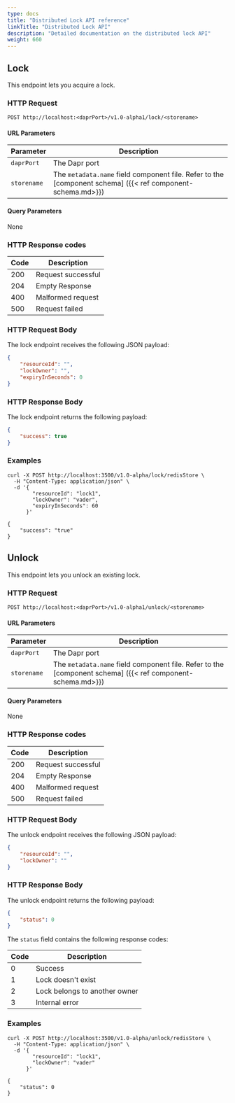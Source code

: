 ```yaml
---
type: docs
title: "Distributed Lock API reference"
linkTitle: "Distributed Lock API"
description: "Detailed documentation on the distributed lock API"
weight: 660
---
```


## Lock

This endpoint lets you acquire a lock.

### HTTP Request

```
POST http://localhost:<daprPort>/v1.0-alpha1/lock/<storename>
```

#### URL Parameters

Parameter | Description
--------- | -----------
`daprPort` | The Dapr port
`storename` | The `metadata.name` field component file. Refer to the [component schema] ({{< ref component-schema.md>}})

#### Query Parameters

None

### HTTP Response codes

Code | Description
---- | -----------
200  | Request successful
204  | Empty Response
400  | Malformed request
500  | Request failed

### HTTP Request Body

The lock endpoint receives the following JSON payload:

```json
{
    "resourceId": "",
    "lockOwner": "",
    "expiryInSeconds": 0
}
```

### HTTP Response Body

The lock endpoint returns the following payload:

```json
{
    "success": true
}
```

### Examples

```shell
curl -X POST http://localhost:3500/v1.0-alpha/lock/redisStore \
  -H "Content-Type: application/json" \
  -d '{
        "resourceId": "lock1",
        "lockOwner": "vader",
        "expiryInSeconds": 60
      }'

{
    "success": "true"
}
```

## Unlock

This endpoint lets you unlock an existing lock.

### HTTP Request

```
POST http://localhost:<daprPort>/v1.0-alpha1/unlock/<storename>
```

#### URL Parameters

Parameter | Description
--------- | -----------
`daprPort` | The Dapr port
`storename` | The `metadata.name` field component file. Refer to the [component schema] ({{< ref component-schema.md>}})

#### Query Parameters

None

### HTTP Response codes

Code | Description
---- | -----------
200  | Request successful
204  | Empty Response
400  | Malformed request
500  | Request failed

### HTTP Request Body

The unlock endpoint receives the following JSON payload:

```json
{
    "resourceId": "",
    "lockOwner": ""
}
```

### HTTP Response Body

The unlock endpoint returns the following payload:

```json
{
    "status": 0
}
```

The `status` field contains the following response codes:

Code | Description
---- | -----------
0  | Success
1  | Lock doesn't exist
2  | Lock belongs to another owner
3  | Internal error

### Examples

```shell
curl -X POST http://localhost:3500/v1.0-alpha/unlock/redisStore \
  -H "Content-Type: application/json" \
  -d '{
        "resourceId": "lock1",
        "lockOwner": "vader"
      }'

{
    "status": 0
}
```
